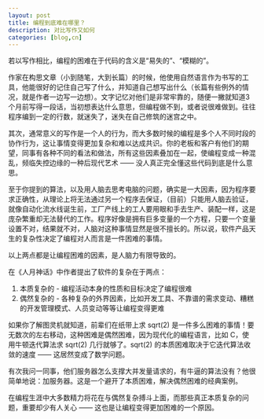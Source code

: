 ```yaml
---
layout: post
title: 编程到底难在哪里？
description: 对比写作又如何
categories: [blog,cn]
---
```


若以写作相比，编程的困难在于代码的含义是“易失的”、“模糊的”。

作家在构思文章（小到随笔，大到长篇）的时候，他使用自然语言作为书写的工具，他能很好的记住自己写了什么，并知道自己想写出什么（长篇有些例外的情况，就是作者一边写一边想）。文字记忆对他们是非常牢靠的，随便一撇就知道3个月前写得一段话，当初想表达什么意思，但编程做不到，或者说很难做到。往往程序编到一定的行数，就迷失了，迷失在自己修筑的迷宫之中。

其次，通常意义的写作是一个人的行为，而大多数时候的编程是多个人不同时段的协作行为，这让事情变得更加复杂和难以达成共识。你的老板和客户有他们的期望，同事有各种不同的看法和做法，所有这些因素叠加在一起，使编程变成一种混乱，频临失控边缘的一种后现代艺术 —— 没人真正完全懂这些代码到底是什么意思。

至于你提到的算法，以及用人脑去思考电脑的问题，确实是一大因素，因为程序要求正确性，从理论上将无法通过另一个程序去保证，（目前）只能用人脑去验证，就像自动化流水线诞生前，工厂产线上的工人要用眼和手去生产、装配一样，这是庞杂繁重却无法替代的工作。程序好像是拥有巨多变量的一个方程，只要一个变量设置不对，结果就不对，人脑对这种事情显然是很不擅长的。所以说，软件产品天生的复杂性决定了编程对人而言是一件困难的事情。

以上两点都是让编程困难的因素，是人脑力有限导致的。

在《人月神话》中作者提出了软件的复杂在于两点：

1. 本质复杂的 - 编程活动本身的性质和目标决定了编程很难
2. 偶然复杂的 - 各种复杂的外界因素，比如开发工具、不靠谱的需求变动、糟糕的开发管理模式、人员变动等等让编程变得更难

如果你了解图灵机就知道，前辈们在纸带上求 sqrt(2) 是一件多么困难的事情！要无数次的左右移动，这种困难是偶然困难，因为现代化的编程语言，比如 C，使用牛顿迭代算法求 sqrt(2) 几行就够了。sqrt(2) 的本质困难取决于它迭代算法收敛的速度 —— 这居然变成了数学问题。

有次我问一同事，他们服务器怎么支撑大并发量请求的，有牛逼的算法没有？他很简单地说：加服务器。这是一个避开了本质困难，解决偶然困难的经典案例。

在编程生涯中大多数精力将花在与偶然复杂搏斗上面，而那些真正本质复杂的问题，重要却少有人关心 —— 这也是让编程变得更加困难的一个原因。

